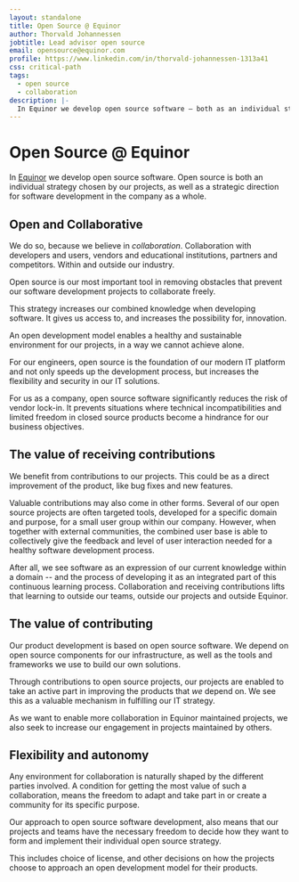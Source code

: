 ```yaml
---
layout: standalone
title: Open Source @ Equinor
author: Thorvald Johannessen
jobtitle: Lead advisor open source
email: opensource@equinor.com
profile: https://www.linkedin.com/in/thorvald-johannessen-1313a41
css: critical-path
tags:
  - open source
  - collaboration
description: |-
  In Equinor we develop open source software – both as an individual strategy chosen by our projects and as a strategic direction for software development in the company as a whole.
---
```


# Open Source @ Equinor 

In [Equinor](https://www.equinor.com/en/about-us.html) we develop open source
software. Open source is both an individual strategy chosen by our projects, as well as a
strategic direction for software development in the company as a whole.

## Open and Collaborative

We do so, because we believe in _collaboration_. Collaboration with developers
and users, vendors and educational institutions, partners and competitors.
Within and outside our industry.

Open source is our most important tool in removing obstacles that prevent our
software development projects to collaborate freely.

This strategy increases our combined knowledge when developing software.
It gives us access to, and increases the possibility for, innovation.

An open development model enables a healthy and sustainable environment for our
projects, in a way we cannot achieve alone.

For our engineers, open source is the foundation of our modern IT platform and
not only speeds up the development process, but increases the flexibility and
security in our IT solutions.

For us as a company, open source software significantly reduces the risk of
vendor lock-in. It prevents situations where technical incompatibilities and
limited freedom in closed source products become a hindrance for our business
objectives.

## The value of receiving contributions

We benefit from contributions to our projects. This could be as a
direct improvement of the product, like bug fixes and new features.

Valuable contributions may also come in other forms.
Several of our open source projects are often targeted tools, developed for a
specific domain and purpose, for a small user group within our company.
However, when together with external communities, the combined user base is
able to collectively give the feedback and level of user interaction needed for
a healthy software development process.

After all, we see software as an expression of our current knowledge within a
domain -- and the process of developing it as an integrated part of this
continuous learning process. Collaboration and receiving contributions lifts
that learning to outside our teams, outside our projects and outside Equinor.

## The value of contributing

Our product development is based on open source software.
We depend on open source components for our infrastructure, as well as the
tools and frameworks we use to build our own solutions.

Through contributions to open source projects, our projects are enabled to take
an active part in improving the products that _we_ depend on. We see this as a
valuable mechanism in fulfilling our IT strategy.

As we want to enable more collaboration in Equinor maintained projects, we also
seek to increase our engagement in projects maintained by others.

## Flexibility and autonomy

Any environment for collaboration is naturally shaped by the different parties
involved. A condition for getting the most value of such a collaboration, means
the freedom to adapt and take part in or create a community for its specific
purpose.

Our approach to open source software development, also means that our projects
and teams have the necessary freedom to decide how they want to form and
implement their individual open source strategy.

This includes choice of license, and other decisions on how the projects choose
to approach an open development model for their products.
